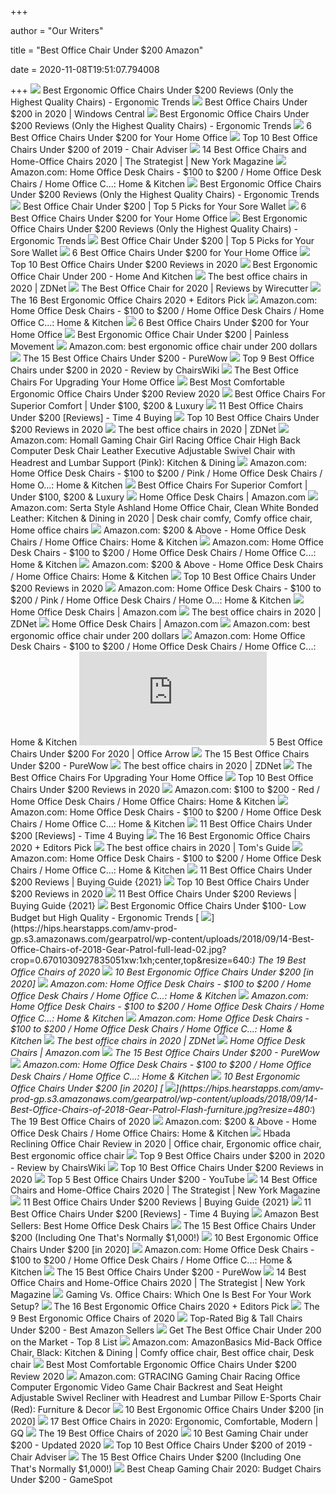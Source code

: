 +++
        
author = "Our Writers"
        
title = "Best Office Chair Under $200 Amazon"
        
date = 2020-11-08T19:51:07.794008
        
+++
[ ![](http://ergonomictrends.com/wp-content/uploads/2018/06/Sadie-Big-Tall-Office-Chair-review.jpg)](http://ergonomictrends.com/wp-content/uploads/2018/06/Sadie-Big-Tall-Office-Chair-review.jpg) Best Ergonomic Office Chairs Under $200 Reviews (Only the Highest Quality  Chairs) - Ergonomic Trends
[ ![](https://www.windowscentral.com/sites/wpcentral.com/files/field/image/2017/07/amazonbasics-mid-back-mesh-chair-01.jpg)](https://www.windowscentral.com/sites/wpcentral.com/files/field/image/2017/07/amazonbasics-mid-back-mesh-chair-01.jpg) Best Office Chairs Under $200 in 2020 | Windows Central
[ ![](http://ergonomictrends.com/wp-content/uploads/2019/12/Xishe-Task-Office-Chair-Review.jpg)](http://ergonomictrends.com/wp-content/uploads/2019/12/Xishe-Task-Office-Chair-Review.jpg) Best Ergonomic Office Chairs Under $200 Reviews (Only the Highest Quality  Chairs) - Ergonomic Trends
[ ![](https://www.firstforwomen.com/wp-content/uploads/sites/2/2019/03/7-best-home-office-chair-under-200-first-for-women-space-airgrid-chair.jpg?w=750)](https://www.firstforwomen.com/wp-content/uploads/sites/2/2019/03/7-best-home-office-chair-under-200-first-for-women-space-airgrid-chair.jpg?w=750) 6 Best Office Chairs Under $200 for Your Home Office
[ ![](https://www.chairadviser.com/wp-content/uploads/2018/01/AmazonBasics-Big-Tall-Executive-Chair-300x422.jpg)](https://www.chairadviser.com/wp-content/uploads/2018/01/AmazonBasics-Big-Tall-Executive-Chair-300x422.jpg) Top 10 Best Office Chairs Under $200 of 2019 - Chair Adviser
[ ![](https://pyxis.nymag.com/v1/imgs/fdc/3a6/86a7075e3525ef1c07994401e3cd530a78-amazon-basics-exec-chair.2x.rsquare.w600.jpg)](https://pyxis.nymag.com/v1/imgs/fdc/3a6/86a7075e3525ef1c07994401e3cd530a78-amazon-basics-exec-chair.2x.rsquare.w600.jpg) 14 Best Office Chairs and Home-Office Chairs 2020 | The Strategist | New  York Magazine
[ ![](https://m.media-amazon.com/images/I/61kERcoZr2L._AC_UL320_.jpg)](https://m.media-amazon.com/images/I/61kERcoZr2L._AC_UL320_.jpg) Amazon.com: Home Office Desk Chairs - $100 to $200 / Home Office Desk Chairs  / Home Office C...: Home & Kitchen
[ ![](http://ergonomictrends.com/wp-content/uploads/2020/08/Giantex-Ergonomic-Office-Chair-Review.jpg)](http://ergonomictrends.com/wp-content/uploads/2020/08/Giantex-Ergonomic-Office-Chair-Review.jpg) Best Ergonomic Office Chairs Under $200 Reviews (Only the Highest Quality  Chairs) - Ergonomic Trends
[ ![](https://m.media-amazon.com/images/I/41CW6CK9AXL.jpg)](https://m.media-amazon.com/images/I/41CW6CK9AXL.jpg) Best Office Chair Under $200 | Top 5 Picks for Your Sore Wallet
[ ![](https://www.firstforwomen.com/wp-content/uploads/sites/2/2019/03/11-best-desk-chair-under-200-first-for-women-ofice-factor-mesh-gray.jpg?w=750)](https://www.firstforwomen.com/wp-content/uploads/sites/2/2019/03/11-best-desk-chair-under-200-first-for-women-ofice-factor-mesh-gray.jpg?w=750) 6 Best Office Chairs Under $200 for Your Home Office
[ ![](http://ergonomictrends.com/wp-content/uploads/2020/08/Nouhaus-Palette-Office-Chair-Review.jpg)](http://ergonomictrends.com/wp-content/uploads/2020/08/Nouhaus-Palette-Office-Chair-Review.jpg) Best Ergonomic Office Chairs Under $200 Reviews (Only the Highest Quality  Chairs) - Ergonomic Trends
[ ![](https://m.media-amazon.com/images/I/41j7qiElDdL.jpg)](https://m.media-amazon.com/images/I/41j7qiElDdL.jpg) Best Office Chair Under $200 | Top 5 Picks for Your Sore Wallet
[ ![](https://www.firstforwomen.com/wp-content/uploads/sites/2/2019/03/12-best-desk-chair-under-200-first-for-women-modway-ribbed-white-chair.jpg?w=750)](https://www.firstforwomen.com/wp-content/uploads/sites/2/2019/03/12-best-desk-chair-under-200-first-for-women-modway-ribbed-white-chair.jpg?w=750) 6 Best Office Chairs Under $200 for Your Home Office
[ ![](https://theluxurychairs.com/wp-content/uploads/2019/03/OFFICE-FACTOR-Executive-Ergonomic-Office-Chair.jpg)](https://theluxurychairs.com/wp-content/uploads/2019/03/OFFICE-FACTOR-Executive-Ergonomic-Office-Chair.jpg) Top 10 Best Office Chairs Under $200 Reviews in 2020
[ ![](https://i0.wp.com/homeandkitchentool.com/wp-content/uploads/2020/03/Homeandkitchentool.com_-3.jpg)](https://i0.wp.com/homeandkitchentool.com/wp-content/uploads/2020/03/Homeandkitchentool.com_-3.jpg) Best Ergonomic Office Chair Under 200 - Home And Kitchen
[ ![](https://zdnet3.cbsistatic.com/hub/i/2020/01/17/97604558-3c0e-41f2-b7eb-8ee71528cc97/office-chair-7.jpg)](https://zdnet3.cbsistatic.com/hub/i/2020/01/17/97604558-3c0e-41f2-b7eb-8ee71528cc97/office-chair-7.jpg) The best office chairs in 2020 | ZDNet
[ ![](https://cdn.thewirecutter.com/wp-content/media/2020/09/deskchairs-2x1-2048px-9607.jpg?auto=webp&crop=2:1&quality=75&width=1024)](https://cdn.thewirecutter.com/wp-content/media/2020/09/deskchairs-2x1-2048px-9607.jpg?auto=webp&crop=2:1&quality=75&width=1024) The Best Office Chair for 2020 | Reviews by Wirecutter
[ ![](https://i.ytimg.com/vi/7YVTS6Yj4Co/maxresdefault.jpg)](https://i.ytimg.com/vi/7YVTS6Yj4Co/maxresdefault.jpg) The 16 Best Ergonomic Office Chairs 2020 + Editors Pick
[ ![](https://m.media-amazon.com/images/I/715tYiaXBtL._AC_UL320_.jpg)](https://m.media-amazon.com/images/I/715tYiaXBtL._AC_UL320_.jpg) Amazon.com: Home Office Desk Chairs - $100 to $200 / Home Office Desk Chairs  / Home Office C...: Home & Kitchen
[ ![](https://www.firstforwomen.com/wp-content/uploads/sites/2/2019/03/9-best-desk-chair-under-200-first-for-women-serta-twill-chair.jpg?w=750)](https://www.firstforwomen.com/wp-content/uploads/sites/2/2019/03/9-best-desk-chair-under-200-first-for-women-serta-twill-chair.jpg?w=750) 6 Best Office Chairs Under $200 for Your Home Office
[ ![](https://m.media-amazon.com/images/I/41sIzIzcAoL.jpg)](https://m.media-amazon.com/images/I/41sIzIzcAoL.jpg) Best Ergonomic Office Chair Under $200 | Painless Movement
[ ![](https://m.media-amazon.com/images/I/61m6W+lDAEL._AC_UY218_.jpg)](https://m.media-amazon.com/images/I/61m6W+lDAEL._AC_UY218_.jpg) Amazon.com: best ergonomic office chair under 200 dollars
[ ![](https://purewows3.imgix.net/images/articles/2020_10/office_chair_fb.jpg?auto=format,compress&cs=strip)](https://purewows3.imgix.net/images/articles/2020_10/office_chair_fb.jpg?auto=format,compress&cs=strip) The 15 Best Office Chairs Under $200 - PureWow
[ ![](https://chairswiki.com/wp-content/uploads/2023/04/under200.png)](https://chairswiki.com/wp-content/uploads/2023/04/under200.png) Top 9 Best Office Chairs under $200 in 2020 - Review by ChairsWiki
[ ![](https://specials-images.forbesimg.com/imageserve/5f203f62953761c471e7740d/960x0.jpg?fit=scale)](https://specials-images.forbesimg.com/imageserve/5f203f62953761c471e7740d/960x0.jpg?fit=scale) The Best Office Chairs For Upgrading Your Home Office
[ ![](https://chairinstitute.com/wp-content/uploads/2019/01/Best-Office-Chairs-Under-200-Dollars-AmazonBasics-Chair-Institute.jpg)](https://chairinstitute.com/wp-content/uploads/2019/01/Best-Office-Chairs-Under-200-Dollars-AmazonBasics-Chair-Institute.jpg) Best Most Comfortable Ergonomic Office Chairs Under $200 Review 2020
[ ![](https://www.officemator.com/wp-content/uploads/2020/02/Alera-Elusion-Series-Mid-Back-Swivel-Tilt-Chair-e1580817611821.png)](https://www.officemator.com/wp-content/uploads/2020/02/Alera-Elusion-Series-Mid-Back-Swivel-Tilt-Chair-e1580817611821.png)  Best Office Chairs For Superior Comfort | Under $100, $200 & Luxury
[ ![](https://time4buying.com/wp-content/uploads/2019/06/Sihoo-Ergonomics-Office-Chair-Recliner-Chair-min-300x282.png)](https://time4buying.com/wp-content/uploads/2019/06/Sihoo-Ergonomics-Office-Chair-Recliner-Chair-min-300x282.png) 11 Best Office Chairs Under $200 [Reviews] - Time 4 Buying
[ ![](https://theluxurychairs.com/wp-content/uploads/2019/03/SPACE-Seating-Professional-AirGrid-Chair.jpg)](https://theluxurychairs.com/wp-content/uploads/2019/03/SPACE-Seating-Professional-AirGrid-Chair.jpg) Top 10 Best Office Chairs Under $200 Reviews in 2020
[ ![](https://zdnet2.cbsistatic.com/hub/i/2020/01/17/5a3e28b6-25e0-42f9-841a-c92fd9e577c3/office-chair-5.jpg)](https://zdnet2.cbsistatic.com/hub/i/2020/01/17/5a3e28b6-25e0-42f9-841a-c92fd9e577c3/office-chair-5.jpg) The best office chairs in 2020 | ZDNet
[ ![](https://images-na.ssl-images-amazon.com/images/I/81UeyA7b1uL._AC_SX522_.jpg)](https://images-na.ssl-images-amazon.com/images/I/81UeyA7b1uL._AC_SX522_.jpg) Amazon.com: Homall Gaming Chair Girl Racing Office Chair High Back Computer  Desk Chair Leather Executive Adjustable Swivel Chair with Headrest and  Lumbar Support (Pink): Kitchen & Dining
[ ![](https://m.media-amazon.com/images/I/61+xWIZmB4L._AC_UL320_.jpg)](https://m.media-amazon.com/images/I/61+xWIZmB4L._AC_UL320_.jpg) Amazon.com: Home Office Desk Chairs - $100 to $200 / Pink / Home Office  Desk Chairs / Home O...: Home & Kitchen
[ ![](https://www.officemator.com/wp-content/uploads/2020/02/smugdesk-e1580817678667.png)](https://www.officemator.com/wp-content/uploads/2020/02/smugdesk-e1580817678667.png)  Best Office Chairs For Superior Comfort | Under $100, $200 & Luxury
[ ![](https://m.media-amazon.com/images/I/61v2Wcz3VpL._AC_UL320_.jpg)](https://m.media-amazon.com/images/I/61v2Wcz3VpL._AC_UL320_.jpg) Home Office Desk Chairs | Amazon.com
[ ![](https://i.pinimg.com/474x/30/ee/88/30ee883d4dc12247e432cbfc9580f446.jpg)](https://i.pinimg.com/474x/30/ee/88/30ee883d4dc12247e432cbfc9580f446.jpg) Amazon.com: Serta Style Ashland Home Office Chair, Clean White Bonded  Leather: Kitchen & Dining in 2020 | Desk chair comfy, Comfy office chair,  Home office chairs
[ ![](https://m.media-amazon.com/images/I/81EsueZ3fTL._AC_UL320_.jpg)](https://m.media-amazon.com/images/I/81EsueZ3fTL._AC_UL320_.jpg) Amazon.com: $200 & Above - Home Office Desk Chairs / Home Office Chairs:  Home & Kitchen
[ ![](https://m.media-amazon.com/images/I/81kwDPjCKXL._AC_UL320_.jpg)](https://m.media-amazon.com/images/I/81kwDPjCKXL._AC_UL320_.jpg) Amazon.com: Home Office Desk Chairs - $100 to $200 / Home Office Desk Chairs  / Home Office C...: Home & Kitchen
[ ![](https://m.media-amazon.com/images/I/91Fa+MzIKEL._AC_UL320_.jpg)](https://m.media-amazon.com/images/I/91Fa+MzIKEL._AC_UL320_.jpg) Amazon.com: $200 & Above - Home Office Desk Chairs / Home Office Chairs:  Home & Kitchen
[ ![](https://theluxurychairs.com/wp-content/uploads/2019/03/Boss-Office-Products-B991-CP-Heavy-Duty-Chair.jpg)](https://theluxurychairs.com/wp-content/uploads/2019/03/Boss-Office-Products-B991-CP-Heavy-Duty-Chair.jpg) Top 10 Best Office Chairs Under $200 Reviews in 2020
[ ![](https://m.media-amazon.com/images/I/61VDkwt0tYL._AC_UL320_.jpg)](https://m.media-amazon.com/images/I/61VDkwt0tYL._AC_UL320_.jpg) Amazon.com: Home Office Desk Chairs - $100 to $200 / Pink / Home Office  Desk Chairs / Home O...: Home & Kitchen
[ ![](https://m.media-amazon.com/images/I/71+P9c1LxoL._AC_UL320_.jpg)](https://m.media-amazon.com/images/I/71+P9c1LxoL._AC_UL320_.jpg) Home Office Desk Chairs | Amazon.com
[ ![](https://zdnet2.cbsistatic.com/hub/i/2020/01/17/7c472d88-63f5-4226-953d-4af384526514/office-chair-9.jpg)](https://zdnet2.cbsistatic.com/hub/i/2020/01/17/7c472d88-63f5-4226-953d-4af384526514/office-chair-9.jpg) The best office chairs in 2020 | ZDNet
[ ![](https://m.media-amazon.com/images/I/716tq9Y8WOL._AC_UL320_.jpg)](https://m.media-amazon.com/images/I/716tq9Y8WOL._AC_UL320_.jpg) Home Office Desk Chairs | Amazon.com
[ ![](https://m.media-amazon.com/images/I/7115ToF4AdL._AC_UY218_.jpg)](https://m.media-amazon.com/images/I/7115ToF4AdL._AC_UY218_.jpg) Amazon.com: best ergonomic office chair under 200 dollars
[ ![](https://m.media-amazon.com/images/I/61Jht4SxY9L._AC_UL320_.jpg)](https://m.media-amazon.com/images/I/61Jht4SxY9L._AC_UL320_.jpg) Amazon.com: Home Office Desk Chairs - $100 to $200 / Home Office Desk Chairs  / Home Office C...: Home & Kitchen
[ ![](https://officearrow.com/wp-content/plugins/aawp/public/image.php?url=aHR0cHM6Ly9tLm1lZGlhLWFtYXpvbi5jb20vaW1hZ2VzL0kvNDFxR2VXMmRPdkwuanBn)](https://officearrow.com/wp-content/plugins/aawp/public/image.php?url=aHR0cHM6Ly9tLm1lZGlhLWFtYXpvbi5jb20vaW1hZ2VzL0kvNDFxR2VXMmRPdkwuanBn) 5 Best Office Chairs Under $200 For 2020 | Office Arrow
[ ![](https://purewows3.imgix.net/images/articles/2020_10/7.jpg?auto=format,compress&cs=strip)](https://purewows3.imgix.net/images/articles/2020_10/7.jpg?auto=format,compress&cs=strip) The 15 Best Office Chairs Under $200 - PureWow
[ ![](https://zdnet4.cbsistatic.com/hub/i/2020/01/17/c0ad1bc6-1ebd-44b4-a35b-3f8aae0e3b21/office-chair-4.jpg)](https://zdnet4.cbsistatic.com/hub/i/2020/01/17/c0ad1bc6-1ebd-44b4-a35b-3f8aae0e3b21/office-chair-4.jpg) The best office chairs in 2020 | ZDNet
[ ![](https://specials-images.forbesimg.com/imageserve/5eea485bdb3b680006a1e736/960x0.jpg?cropX1=0&cropX2=800&cropY1=233&cropY2=766)](https://specials-images.forbesimg.com/imageserve/5eea485bdb3b680006a1e736/960x0.jpg?cropX1=0&cropX2=800&cropY1=233&cropY2=766) The Best Office Chairs For Upgrading Your Home Office
[ ![](https://theluxurychairs.com/wp-content/uploads/2019/03/Hbada-Ergonomic-Office-Chair.jpg)](https://theluxurychairs.com/wp-content/uploads/2019/03/Hbada-Ergonomic-Office-Chair.jpg) Top 10 Best Office Chairs Under $200 Reviews in 2020
[ ![](https://m.media-amazon.com/images/I/71lxBidTNsL._AC_UL320_.jpg)](https://m.media-amazon.com/images/I/71lxBidTNsL._AC_UL320_.jpg) Amazon.com: $100 to $200 - Red / Home Office Desk Chairs / Home Office  Chairs: Home & Kitchen
[ ![](https://m.media-amazon.com/images/I/81bZvn-3AmL._AC_UL320_.jpg)](https://m.media-amazon.com/images/I/81bZvn-3AmL._AC_UL320_.jpg) Amazon.com: Home Office Desk Chairs - $100 to $200 / Home Office Desk Chairs  / Home Office C...: Home & Kitchen
[ ![](https://time4buying.com/wp-content/uploads/2019/07/best-office-chairs-under-200.png)](https://time4buying.com/wp-content/uploads/2019/07/best-office-chairs-under-200.png) 11 Best Office Chairs Under $200 [Reviews] - Time 4 Buying
[ ![](https://www.omnicoreagency.com/wp-content/uploads/2020/01/GM-Seating-Ergolux-Genuine-Leather-Executive-Hi-Swivel-Chair-List.jpg)](https://www.omnicoreagency.com/wp-content/uploads/2020/01/GM-Seating-Ergolux-Genuine-Leather-Executive-Hi-Swivel-Chair-List.jpg) The 16 Best Ergonomic Office Chairs 2020 + Editors Pick
[ ![](https://cdn.mos.cms.futurecdn.net/chg3AGHkpwVFcZeK26TKuA.jpg)](https://cdn.mos.cms.futurecdn.net/chg3AGHkpwVFcZeK26TKuA.jpg) The best office chairs in 2020 | Tom's Guide
[ ![](https://m.media-amazon.com/images/I/61IzqlL4C+L._AC_UL320_.jpg)](https://m.media-amazon.com/images/I/61IzqlL4C+L._AC_UL320_.jpg) Amazon.com: Home Office Desk Chairs - $100 to $200 / Home Office Desk Chairs  / Home Office C...: Home & Kitchen
[ ![](https://b4bestreviews.com/wp-content/uploads/2019/01/AmazonBasics-Low-Back-Computer-Chair.jpg)](https://b4bestreviews.com/wp-content/uploads/2019/01/AmazonBasics-Low-Back-Computer-Chair.jpg) 11 Best Office Chairs Under $200 Reviews | Buying Guide {2021}
[ ![](https://theluxurychairs.com/wp-content/uploads/2019/03/Best-Office-Chairs-Under-200.jpg)](https://theluxurychairs.com/wp-content/uploads/2019/03/Best-Office-Chairs-Under-200.jpg) Top 10 Best Office Chairs Under $200 Reviews in 2020
[ ![](https://b4bestreviews.com/wp-content/uploads/2020/04/Ergonomic-Office-Chair-Desk-Chair-Computer-Chair.jpg)](https://b4bestreviews.com/wp-content/uploads/2020/04/Ergonomic-Office-Chair-Desk-Chair-Computer-Chair.jpg) 11 Best Office Chairs Under $200 Reviews | Buying Guide {2021}
[ ![](http://ergonomictrends.com/wp-content/uploads/2018/04/best-ergonomic-office-chairs-under-100-reviews.jpg)](http://ergonomictrends.com/wp-content/uploads/2018/04/best-ergonomic-office-chairs-under-100-reviews.jpg) Best Ergonomic Office Chairs Under $100- Low Budget but High Quality -  Ergonomic Trends
[ ![](https://hips.hearstapps.com/amv-prod-gp.s3.amazonaws.com/gearpatrol/wp-content/uploads/2018/09/14-Best-Office-Chairs-of-2018-Gear-Patrol-full-lead-02.jpg?crop=0.6701030927835051xw:1xh;center,top&resize=640:*)](https://hips.hearstapps.com/amv-prod-gp.s3.amazonaws.com/gearpatrol/wp-content/uploads/2018/09/14-Best-Office-Chairs-of-2018-Gear-Patrol-full-lead-02.jpg?crop=0.6701030927835051xw:1xh;center,top&resize=640:*) The 19 Best Office Chairs of 2020
[ ![](https://ergonomicspot.com/wp-content/uploads/2018/06/Best-Ergonomic-Office-Chair.jpg)](https://ergonomicspot.com/wp-content/uploads/2018/06/Best-Ergonomic-Office-Chair.jpg) 10 Best Ergonomic Office Chairs Under $200 [in 2020]
[ ![](https://m.media-amazon.com/images/I/51DimGtfhYL._AC_UL320_.jpg)](https://m.media-amazon.com/images/I/51DimGtfhYL._AC_UL320_.jpg) Amazon.com: Home Office Desk Chairs - $100 to $200 / Home Office Desk Chairs  / Home Office C...: Home & Kitchen
[ ![](https://m.media-amazon.com/images/I/81mObbJ00WL._AC_UL320_.jpg)](https://m.media-amazon.com/images/I/81mObbJ00WL._AC_UL320_.jpg) Amazon.com: Home Office Desk Chairs - $100 to $200 / Home Office Desk Chairs  / Home Office C...: Home & Kitchen
[ ![](https://m.media-amazon.com/images/I/71dL7tcZtiL._AC_UL320_.jpg)](https://m.media-amazon.com/images/I/71dL7tcZtiL._AC_UL320_.jpg) Amazon.com: Home Office Desk Chairs - $100 to $200 / Home Office Desk Chairs  / Home Office C...: Home & Kitchen
[ ![](https://zdnet4.cbsistatic.com/hub/i/2020/01/17/8231e246-714d-44bf-8b5e-bebdd66c1d83/office-chair-6.jpg)](https://zdnet4.cbsistatic.com/hub/i/2020/01/17/8231e246-714d-44bf-8b5e-bebdd66c1d83/office-chair-6.jpg) The best office chairs in 2020 | ZDNet
[ ![](https://m.media-amazon.com/images/I/61n38DvGVIL._AC_UL320_.jpg)](https://m.media-amazon.com/images/I/61n38DvGVIL._AC_UL320_.jpg) Home Office Desk Chairs | Amazon.com
[ ![](https://purewows3.imgix.net/images/articles/2020_10/6.jpg?auto=format,compress&cs=strip)](https://purewows3.imgix.net/images/articles/2020_10/6.jpg?auto=format,compress&cs=strip) The 15 Best Office Chairs Under $200 - PureWow
[ ![](https://m.media-amazon.com/images/I/61P0f5OmL0L._AC_UL320_.jpg)](https://m.media-amazon.com/images/I/61P0f5OmL0L._AC_UL320_.jpg) Amazon.com: Home Office Desk Chairs - $100 to $200 / Home Office Desk Chairs  / Home Office C...: Home & Kitchen
[ ![](https://cdn.shortpixel.ai/spai/q_lossless+ret_img+to_webp/https://m.media-amazon.com/images/I/41keTncjeiL.jpg)](https://cdn.shortpixel.ai/spai/q_lossless+ret_img+to_webp/https://m.media-amazon.com/images/I/41keTncjeiL.jpg) 10 Best Ergonomic Office Chairs Under $200 [in 2020]
[ ![](https://hips.hearstapps.com/amv-prod-gp.s3.amazonaws.com/gearpatrol/wp-content/uploads/2018/09/14-Best-Office-Chairs-of-2018-Gear-Patrol-Flash-furniture.jpg?resize=480:*)](https://hips.hearstapps.com/amv-prod-gp.s3.amazonaws.com/gearpatrol/wp-content/uploads/2018/09/14-Best-Office-Chairs-of-2018-Gear-Patrol-Flash-furniture.jpg?resize=480:*) The 19 Best Office Chairs of 2020
[ ![](https://m.media-amazon.com/images/I/716ax+Xk5zL._AC_UL320_.jpg)](https://m.media-amazon.com/images/I/716ax+Xk5zL._AC_UL320_.jpg) Amazon.com: $200 & Above - Home Office Desk Chairs / Home Office Chairs:  Home & Kitchen
[ ![](https://i.pinimg.com/474x/b7/13/83/b71383040f0a35496d15d6ce481867a9.jpg)](https://i.pinimg.com/474x/b7/13/83/b71383040f0a35496d15d6ce481867a9.jpg) Hbada Reclining Office Chair Review in 2020 | Office chair, Ergonomic  office chair, Best ergonomic office chair
[ ![](https://ws-na.amazon-adsystem.com/widgets/q?_encoding=UTF8&ASIN=B07TWQPPJB&Format=_SL450_&ID=AsinImage&MarketPlace=US&ServiceVersion=20070822&WS=1&tag=chairswiki01-20&language=en_US)](https://ws-na.amazon-adsystem.com/widgets/q?_encoding=UTF8&ASIN=B07TWQPPJB&Format=_SL450_&ID=AsinImage&MarketPlace=US&ServiceVersion=20070822&WS=1&tag=chairswiki01-20&language=en_US) Top 9 Best Office Chairs under $200 in 2020 - Review by ChairsWiki
[ ![](https://theluxurychairs.com/wp-content/uploads/2019/03/Merax-Gaming-High-Back-Computer-Chair.jpg)](https://theluxurychairs.com/wp-content/uploads/2019/03/Merax-Gaming-High-Back-Computer-Chair.jpg) Top 10 Best Office Chairs Under $200 Reviews in 2020
[ ![](https://i.ytimg.com/vi/XIBQUb9-Oa0/maxresdefault.jpg)](https://i.ytimg.com/vi/XIBQUb9-Oa0/maxresdefault.jpg) Top 5 Best Office Chairs Under $200 - YouTube
[ ![](https://pyxis.nymag.com/v1/imgs/a0e/3ef/83c6508462bbc48250a4de50f7d4ca8f4d.rdeep-vertical.w245.jpg)](https://pyxis.nymag.com/v1/imgs/a0e/3ef/83c6508462bbc48250a4de50f7d4ca8f4d.rdeep-vertical.w245.jpg) 14 Best Office Chairs and Home-Office Chairs 2020 | The Strategist | New  York Magazine
[ ![](https://b4bestreviews.com/wp-content/uploads/2018/12/AmazonBasics-Office-Chairs.jpg)](https://b4bestreviews.com/wp-content/uploads/2018/12/AmazonBasics-Office-Chairs.jpg) 11 Best Office Chairs Under $200 Reviews | Buying Guide {2021}
[ ![](https://time4buying.com/wp-content/uploads/2019/06/best-office-chairs-under-200-300x300.jpg)](https://time4buying.com/wp-content/uploads/2019/06/best-office-chairs-under-200-300x300.jpg) 11 Best Office Chairs Under $200 [Reviews] - Time 4 Buying
[ ![](https://images-na.ssl-images-amazon.com/images/I/71ohGSWApfL._AC_UL200_SR200,200_.jpg)](https://images-na.ssl-images-amazon.com/images/I/71ohGSWApfL._AC_UL200_SR200,200_.jpg) Amazon Best Sellers: Best Home Office Desk Chairs
[ ![](https://s.yimg.com/ny/api/res/1.2/VKidiRZ3DUR95E_3UdYU9Q--/YXBwaWQ9aGlnaGxhbmRlcjt3PTk2MDtoPTU1MS4yMDg3OTEyMDg3OTEy/https://s.yimg.com/uu/api/res/1.2/tQxyqF6INHA9pInxeJImOA--~B/aD00MTg7dz03Mjg7YXBwaWQ9eXRhY2h5b24-/https://media.zenfs.com/en/purewow_185/e6251298ba46e3b67f674ab77ad9d59e)](https://s.yimg.com/ny/api/res/1.2/VKidiRZ3DUR95E_3UdYU9Q--/YXBwaWQ9aGlnaGxhbmRlcjt3PTk2MDtoPTU1MS4yMDg3OTEyMDg3OTEy/https://s.yimg.com/uu/api/res/1.2/tQxyqF6INHA9pInxeJImOA--~B/aD00MTg7dz03Mjg7YXBwaWQ9eXRhY2h5b24-/https://media.zenfs.com/en/purewow_185/e6251298ba46e3b67f674ab77ad9d59e) The 15 Best Office Chairs Under $200 (Including One That's Normally $1,000!)
[ ![](https://cdn.shortpixel.ai/spai/q_lossless+ret_img+to_webp/https://m.media-amazon.com/images/I/41Bd4eTUsaL.jpg)](https://cdn.shortpixel.ai/spai/q_lossless+ret_img+to_webp/https://m.media-amazon.com/images/I/41Bd4eTUsaL.jpg) 10 Best Ergonomic Office Chairs Under $200 [in 2020]
[ ![](https://m.media-amazon.com/images/I/71v2-9hfQQL._AC_UL320_.jpg)](https://m.media-amazon.com/images/I/71v2-9hfQQL._AC_UL320_.jpg) Amazon.com: Home Office Desk Chairs - $100 to $200 / Home Office Desk Chairs  / Home Office C...: Home & Kitchen
[ ![](https://purewows3.imgix.net/images/articles/2020_10/4.jpg?auto=format,compress&cs=strip)](https://purewows3.imgix.net/images/articles/2020_10/4.jpg?auto=format,compress&cs=strip) The 15 Best Office Chairs Under $200 - PureWow
[ ![](https://pyxis.nymag.com/v1/imgs/335/91f/96a2d90f499f371fd13cbf92664e31df5a-Molly-Insecure-at-desk.jpg)](https://pyxis.nymag.com/v1/imgs/335/91f/96a2d90f499f371fd13cbf92664e31df5a-Molly-Insecure-at-desk.jpg) 14 Best Office Chairs and Home-Office Chairs 2020 | The Strategist | New  York Magazine
[ ![](https://thumbor.forbes.com/thumbor/fit-in/1200x0/filters%3Aformat%28jpg%29/https%3A%2F%2Fspecials-images.forbesimg.com%2Fimageserve%2F5e8e572c93ef920006d3a192%2F0x0.jpg)](https://thumbor.forbes.com/thumbor/fit-in/1200x0/filters%3Aformat%28jpg%29/https%3A%2F%2Fspecials-images.forbesimg.com%2Fimageserve%2F5e8e572c93ef920006d3a192%2F0x0.jpg) Gaming Vs. Office Chairs: Which One Is Best For Your Work Setup?
[ ![](https://www.omnicoreagency.com/wp-content/uploads/2020/01/Serta-Mid-Back-Office-Chair-List.jpg)](https://www.omnicoreagency.com/wp-content/uploads/2020/01/Serta-Mid-Back-Office-Chair-List.jpg) The 16 Best Ergonomic Office Chairs 2020 + Editors Pick
[ ![](https://www.thespruce.com/thmb/-TZyNjYe9X5gmb6qiT_EEjPYhE8=/683x683/smart/filters:no_upscale()/ScreenShot2019-06-11at11.37.40AM-e3c3909c6da94f0d90e0ec7ed8c58ed1.png)](https://www.thespruce.com/thmb/-TZyNjYe9X5gmb6qiT_EEjPYhE8=/683x683/smart/filters:no_upscale()/ScreenShot2019-06-11at11.37.40AM-e3c3909c6da94f0d90e0ec7ed8c58ed1.png) The 9 Best Ergonomic Office Chairs of 2020
[ ![](https://www.chairsfact.com/wp-content/uploads/2019/08/10-best-big-leather-office-chairs-under-199-in-2019-2020-1-1024x585.jpg)](https://www.chairsfact.com/wp-content/uploads/2019/08/10-best-big-leather-office-chairs-under-199-in-2019-2020-1-1024x585.jpg) Top-Rated Big & Tall Chairs Under $200 - Best Amazon Sellers
[ ![](https://www.f5homecenter.com/wp-content/uploads/2020/07/feature-30.jpg)](https://www.f5homecenter.com/wp-content/uploads/2020/07/feature-30.jpg) Get The Best Office Chair Under 200 on the Market - Top 8 List
[ ![](https://i.pinimg.com/736x/25/13/b6/2513b69e9c4fc36cbb3f641b19f1b51c.jpg)](https://i.pinimg.com/736x/25/13/b6/2513b69e9c4fc36cbb3f641b19f1b51c.jpg) Amazon.com: AmazonBasics Mid-Back Office Chair, Black: Kitchen & Dining |  Comfy office chair, Best office chair, Desk chair
[ ![](https://chairinstitute.com/wp-content/uploads/2019/01/Best-Office-Chairs-Under-200-Dollars-AmazonBasics-Side-View-Chair-Institute.jpg)](https://chairinstitute.com/wp-content/uploads/2019/01/Best-Office-Chairs-Under-200-Dollars-AmazonBasics-Side-View-Chair-Institute.jpg) Best Most Comfortable Ergonomic Office Chairs Under $200 Review 2020
[ ![](https://images-na.ssl-images-amazon.com/images/I/619rXonITKL._AC_SL1500_.jpg)](https://images-na.ssl-images-amazon.com/images/I/619rXonITKL._AC_SL1500_.jpg) Amazon.com: GTRACING Gaming Chair Racing Office Computer Ergonomic Video  Game Chair Backrest and Seat Height Adjustable Swivel Recliner with  Headrest and Lumbar Pillow E-Sports Chair (Red): Furniture & Decor
[ ![](https://cdn.shortpixel.ai/spai/q_lossless+ret_img+to_webp/https://m.media-amazon.com/images/I/41htxTWhkUL.jpg)](https://cdn.shortpixel.ai/spai/q_lossless+ret_img+to_webp/https://m.media-amazon.com/images/I/41htxTWhkUL.jpg) 10 Best Ergonomic Office Chairs Under $200 [in 2020]
[ ![](https://media.gq.com/photos/5f12159f97f256cb0f19314c/master/pass/chairs-v4.jpg)](https://media.gq.com/photos/5f12159f97f256cb0f19314c/master/pass/chairs-v4.jpg) 17 Best Office Chairs in 2020: Ergonomic, Comfortable, Modern | GQ
[ ![](https://hips.hearstapps.com/amv-prod-gp.s3.amazonaws.com/gearpatrol/wp-content/uploads/2018/09/14-Best-Office-Chairs-of-2018-Gear-Patrol-feature.jpg)](https://hips.hearstapps.com/amv-prod-gp.s3.amazonaws.com/gearpatrol/wp-content/uploads/2018/09/14-Best-Office-Chairs-of-2018-Gear-Patrol-feature.jpg) The 19 Best Office Chairs of 2020
[ ![](https://m.media-amazon.com/images/I/41joZ1OX2DL.jpg)](https://m.media-amazon.com/images/I/41joZ1OX2DL.jpg) 10 Best Gaming Chair under $200 - Updated 2020
[ ![](https://www.chairadviser.com/wp-content/uploads/2018/07/Serta-Big-and-Tall-Executive-Office-Chair-1.jpg)](https://www.chairadviser.com/wp-content/uploads/2018/07/Serta-Big-and-Tall-Executive-Office-Chair-1.jpg) Top 10 Best Office Chairs Under $200 of 2019 - Chair Adviser
[ ![](https://s.yimg.com/ny/api/res/1.2/QTZErW31zvBBG7xn0ftpdw--/YXBwaWQ9aGlnaGxhbmRlcjt3PTk2MDtoPTU1MS4yMDg3OTEyMDg3OTEy/https://s.yimg.com/uu/api/res/1.2/hrfytIy8l4j2dw__peXGNA--~B/aD00MTg7dz03Mjg7YXBwaWQ9eXRhY2h5b24-/https://media.zenfs.com/en/purewow_185/836b7e194152abe0b161bdfe3a156344)](https://s.yimg.com/ny/api/res/1.2/QTZErW31zvBBG7xn0ftpdw--/YXBwaWQ9aGlnaGxhbmRlcjt3PTk2MDtoPTU1MS4yMDg3OTEyMDg3OTEy/https://s.yimg.com/uu/api/res/1.2/hrfytIy8l4j2dw__peXGNA--~B/aD00MTg7dz03Mjg7YXBwaWQ9eXRhY2h5b24-/https://media.zenfs.com/en/purewow_185/836b7e194152abe0b161bdfe3a156344) The 15 Best Office Chairs Under $200 (Including One That's Normally $1,000!)
[ ![](https://gamespot1.cbsistatic.com/uploads/scale_landscape/1595/15950357/3661022-gaming%20chairs.jpg)](https://gamespot1.cbsistatic.com/uploads/scale_landscape/1595/15950357/3661022-gaming%20chairs.jpg) Best Cheap Gaming Chair 2020: Budget Chairs Under $200 - GameSpot
